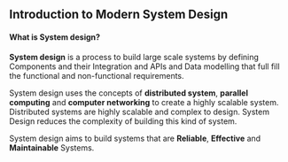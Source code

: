 ## Introduction to Modern System Design

#### What is System design?
**System design** is a process to build large scale systems by defining Components and their Integration and APIs and Data 
modelling that full fill the functional and non-functional requirements.

System design uses the concepts of **distributed system**, **parallel computing** and **computer networking** to create a highly 
scalable system. Distributed systems are highly scalable and complex to design. System Design reduces the complexity of 
building this kind of system.

System design aims to build systems that are **Reliable**, **Effective** and **Maintainable** Systems.
